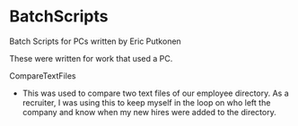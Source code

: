 # BatchScripts
Batch Scripts for PCs written by Eric Putkonen

These were written for work that used a PC.

CompareTextFiles
- This was used to compare two text files of our employee directory.  As a recruiter, I was using this to keep myself in the loop on who left the company and know when my new hires were added to the directory.

